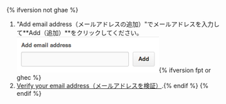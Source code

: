 {% ifversion not ghae %}
1. "Add email address（メールアドレスの追加）"でメールアドレスを入力して**Add（追加）**をクリックしてください。 ![Email addition button](/assets/images/help/settings/add-email-address.png){% ifversion fpt or ghec %}
2. [Verify your email address（メールアドレスを検証）](/articles/verifying-your-email-address).{% endif %}
{% endif %}
